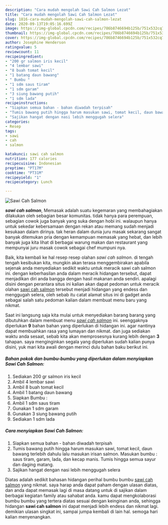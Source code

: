 ```yaml
---
description: "Cara mudah mengolah Sawi Cah Salmon Lezat"
title: "Cara mudah mengolah Sawi Cah Salmon Lezat"
slug: 1816-cara-mudah-mengolah-sawi-cah-salmon-lezat
date: 2020-09-13T19:05:16.699Z
image: https://img-global.cpcdn.com/recipes/786b8746694b125b/751x532cq70/sawi-cah-salmon-foto-resep-utama.jpg
thumbnail: https://img-global.cpcdn.com/recipes/786b8746694b125b/751x532cq70/sawi-cah-salmon-foto-resep-utama.jpg
cover: https://img-global.cpcdn.com/recipes/786b8746694b125b/751x532cq70/sawi-cah-salmon-foto-resep-utama.jpg
author: Josephine Henderson
ratingvalue: 5
reviewcount: 11
recipeingredient:
- "200 gr salmon iris kecil"
- "4 lembar sawi"
- "8 buah tomat kecil"
- "1 batang daun bawang"
- " Bumbu "
- "1 sdm saus tiram"
- "1 sdm garam"
- "3 siung bawang putih"
- "1 sdm lada"
recipeinstructions:
- "Siapkan semua bahan - bahan diwadah terpisah"
- "Tumis bawang putih hingga harum masukan sawi, tomat kecil, daun bawang terlebih dahulu lalu masukan irisan salmon. Masukan bumbu : saus tiram, garam, lada, dan kecap manis. Tumis hingga semua sayur dan daging matang."
- "Sajikan hangat dengan nasi lebih menggugah selera"
categories:
- Resep
tags:
- sawi
- cah
- salmon

katakunci: sawi cah salmon 
nutrition: 177 calories
recipecuisine: Indonesian
preptime: "PT17M"
cooktime: "PT31M"
recipeyield: "1"
recipecategory: Lunch

---
```



![Sawi Cah Salmon](https://img-global.cpcdn.com/recipes/786b8746694b125b/751x532cq70/sawi-cah-salmon-foto-resep-utama.jpg)

<b><i>sawi cah salmon</i></b>, Memasak adalah suatu kegemaran yang membahagiakan dilakukan oleh sebagian besar komunitas. tidak hanya para perempuan, sebagian cowok juga banyak yang suka dengan hobi ini. walaupun hanya untuk sekedar kebersamaan dengan rekan atau memang sudah menjadi kesukaan dalam dirinya. tak heran dalam dunia juru masak sekarang sangat banyak ditemukan pria dengan kemampuan memasak yang hebat, dan lebih banyak juga kita lihat di berbagai warung makan dan restaurant yang mempunyai juru masak cowok sebagai chef mumpuni nya.

Baik, kita kembali ke hal resep resep olahan <i>sawi cah salmon</i>. di tengah tengah kesibukan kita, mungkin akan terasa menggembirakan apabila sejenak anda menyediakan sedikit waktu untuk meracik sawi cah salmon ini. dengan keberhasilan anda dalam meracik hidangan tersebut, dapat menjadikan diri anda bangga dengan hasil makanan anda sendiri. apalagi disini dengan perantara situs ini kalian akan dapat pedoman untuk meracik olahan <u>sawi cah salmon</u> tersebut menjadi hidangan yang endess dan menggugah selera, oleh sebab itu catat alamat situs ini di gadget anda sebagai salah satu pedoman kalian dalam membuat menu baru yang nikmat.




Saat ini langsung saja kita mulai untuk menyediakan barang barang yang dibutuhkan dalam membuat menu <u><i>sawi cah salmon</i></u> ini. seenggaknya diperlukan <b>9</b> bahan bahan yang diperlukan di hidangan ini. agar nantinya dapat membuahkan rasa yang lumayan dan nikmat. dan juga sediakan waktu anda sesaat, sebab kita akan memprosesnya kurang lebih dengan <b>3</b> tahapan. saya menginginkan segala yang diperlukan sudah kalian punya disini, yuk mari kita awali dengan merinci dulu bahan baku berikut ini.

<!--inarticleads1-->

##### Bahan pokok dan bumbu-bumbu yang diperlukan dalam menyiapkan Sawi Cah Salmon:

1. Sediakan 200 gr salmon iris kecil
1. Ambil 4 lembar sawi
1. Ambil 8 buah tomat kecil
1. Ambil 1 batang daun bawang
1. Siapkan  Bumbu :
1. Ambil 1 sdm saus tiram
1. Gunakan 1 sdm garam
1. Gunakan 3 siung bawang putih
1. Sediakan 1 sdm lada




<!--inarticleads2-->

##### Cara menyiapkan Sawi Cah Salmon:

1. Siapkan semua bahan - bahan diwadah terpisah
1. Tumis bawang putih hingga harum masukan sawi, tomat kecil, daun bawang terlebih dahulu lalu masukan irisan salmon. Masukan bumbu : saus tiram, garam, lada, dan kecap manis. Tumis hingga semua sayur dan daging matang.
1. Sajikan hangat dengan nasi lebih menggugah selera




Diatas adalah sedikit bahasan hidangan perihal bumbu bumbu <u>sawi cah salmon</u> yang nikmat. saya harap anda dapat paham dengan ulasan diatas, dan anda dapat memasak lagi di masa datang untuk di sajikan dalam berbagai kegiatan family atau sahabat anda. kamu dapat mengkolaborasi bumbu bumbu yang tertera diatas sesuai dengan keinginan anda, sehingga hidangan <b>sawi cah salmon</b> ini dapat menjadi lebih endess dan nikmat lagi. demikian ulasan singkat ini, sampai jumpa kembali di lain hal. semoga hari kalian menyenangkan.
